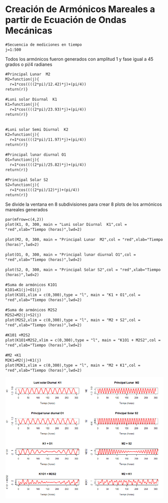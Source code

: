 
# Creación de Armónicos Mareales a partir de Ecuación de Ondas Mecánicas



```
#Secuencia de mediciones en tiempo
j=1:500
```
Todos los armónicos fueron generados con amplitud 1 y fase igual a 45 grados o
 pi/4 radianes 

```
#Principal Lunar  M2
M2=function(j){
  r=1*cos((((2*pi)/12.42)*j)+(pi/4))
return(r)}

#Luni solar Diurnal  K1
K1=function(j){
  r=1*cos((((2*pi)/23.93)*j)+(pi/4))
return(r)}


#Luni solar Semi Diurnal  K2
K2=function(j){
  r=1*cos((((2*pi)/11.97)*j)+(pi/4))
return(r)}

#Principal lunar diurnal O1
O1=function(j){
  r=1*cos((((2*pi)/25.82)*j)+(pi/4))
return(r)}

#Principal Solar S2
S2=function(j){
  r=1*cos((((2*pi)/12)*j)+(pi/4))
return(r)}

```

Se divide la ventana en 8 subdivisiones para crear 8 plots de los armónicos 
mareales generados

```
par(mfrow=c(4,2))
plot(K1, 0, 300, main = "Luni solar Diurnal  K1",col = "red",xlab="Tiempo (horas)",lwd=2)

plot(M2, 0, 300, main = "Principal Lunar  M2",col = "red",xlab="Tiempo (horas)",lwd=2)

plot(O1, 0, 300, main = "Principal lunar diurnal O1",col = "red",xlab="Tiempo (horas)",lwd=2)

plot(S2, 0, 300, main = "Principal Solar S2",col = "red",xlab="Tiempo (horas)",lwd=2)

#Suma de armónicos K1O1
K1O1=K1(j)+O1(j)
plot(K1O1,xlim = c(0,300),type = "l", main = "K1 + O1",col = "red",xlab="Tiempo (horas)",lwd=2)

#Suma de armónicos M2S2
M2S2=M2(j)+S2(j)
plot(M2S2,xlim = c(0,300),type = "l", main = "M2 + S2",col = "red",xlab="Tiempo (horas)",lwd=2)

#K101 +M2S2
plot(K1O1+M2S2,xlim = c(0,300),type = "l", main = "K1O1 + M2S2",col = "red",xlab="Tiempo (horas)",lwd=2)

#M2 +K1
M2K1=M2(j)+K1(j)
plot(M2K1,xlim = c(0,300),type = "l", main = "M2 + K1",col = "red",xlab="Tiempo (horas)",lwd=2)
```





![Figura 1: Representación de suma de armónicos mareales][id2]


[id2]: Suma_de_Armonicos.png

